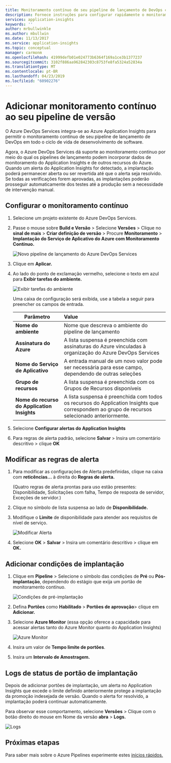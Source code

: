 ```yaml
---
title: Monitoramento contínuo de seu pipeline de lançamento de DevOps com o Azure DevOps e o Azure Application Insights | Microsoft Docs
description: Fornece instruções para configurar rapidamente o monitoramento contínuo com Application Insights
services: application-insights
keywords: ''
author: mrbullwinkle
ms.author: mbullwin
ms.date: 11/13/2017
ms.service: application-insights
ms.topic: conceptual
manager: carmonm
ms.openlocfilehash: 41999defb01e024773b6364f169a1ce3b1377237
ms.sourcegitcommit: 3102f886aa962842303c8753fe8fa5324a52834a
ms.translationtype: MT
ms.contentlocale: pt-BR
ms.lasthandoff: 04/23/2019
ms.locfileid: "60902276"
---
```

# <a name="add-continuous-monitoring-to-your-release-pipeline"></a>Adicionar monitoramento contínuo ao seu pipeline de versão

O Azure DevOps Services integra-se ao Azure Application Insights para permitir o monitoramento contínuo de seu pipeline de lançamento de DevOps em todo o ciclo de vida de desenvolvimento de software. 

Agora, o Azure DevOps Services dá suporte ao monitoramento contínuo por meio do qual os pipelines de lançamento podem incorporar dados de monitoramento do Application Insights e de outros recursos do Azure. Quando um alerta do Application Insights for detectado, a implantação poderá permanecer aberta ou ser revertida até que o alerta seja resolvido. Se todas as verificações forem aprovadas, as implantações poderão prosseguir automaticamente dos testes até a produção sem a necessidade de intervenção manual. 

## <a name="configure-continuous-monitoring"></a>Configurar o monitoramento contínuo

1. Selecione um projeto existente do Azure DevOps Services.

2. Passe o mouse sobre **Build e Versão** > Selecione **Versões** > Clique no **sinal de mais** > **Criar definição de versão** > Procure **Monitoramento** > **Implantação do Serviço de Aplicativo do Azure com Monitoramento Contínuo.**

   ![Novo pipeline de lançamento do Azure DevOps Services](media/continuous-monitoring/001.png)

3. Clique em **Aplicar.**

4. Ao lado do ponto de exclamação vermelho, selecione o texto em azul para **Exibir tarefas do ambiente.**

   ![Exibir tarefas do ambiente](media/continuous-monitoring/002.png)

   Uma caixa de configuração será exibida, use a tabela a seguir para preencher os campos de entrada.

    | Parâmetro        | Value |
   | ------------- |:-----|
   | **Nome do ambiente**      | Nome que descreva o ambiente do pipeline de lançamento |
   | **Assinatura do Azure** | A lista suspensa é preenchida com assinaturas do Azure vinculadas à organização do Azure DevOps Services|
   | **Nome do Serviço de Aplicativo** | A entrada manual de um novo valor pode ser necessária para esse campo, dependendo de outras seleções |
   | **Grupo de recursos**    | A lista suspensa é preenchida com os Grupos de Recursos disponíveis |
   | **Nome do recurso do Application Insights** | A lista suspensa é preenchida com todos os recursos do Application Insights que correspondem ao grupo de recursos selecionado anteriormente.

5. Selecione **Configurar alertas do Application Insights**

6. Para regras de alerta padrão, selecione **Salvar** > Insira um comentário descritivo > clique **OK**

## <a name="modify-alert-rules"></a>Modificar as regras de alerta

1. Para modificar as configurações de Alerta predefinidas, clique na caixa com **reticências...**  à direita do **Regras de alerta.**

   (Quatro regras de alerta prontas para uso estão presentes: Disponibilidade, Solicitações com falha, Tempo de resposta de servidor, Exceções de servidor.)

2. Clique no símbolo de lista suspensa ao lado de **Disponibilidade.**

3. Modifique o **Limite** de disponibilidade para atender aos requisitos de nível de serviço.

   ![Modificar Alerta](media/continuous-monitoring/003.png)

4. Selecione **OK** > **Salvar** > Insira um comentário descritivo > clique em **OK.**

## <a name="add-deployment-conditions"></a>Adicionar condições de implantação

1. Clique em **Pipeline** > Selecione o símbolo das condições de **Pré** ou **Pós-implantação**, dependendo do estágio que exija um portão de monitoramento contínuo.

   ![Condições de pré-implantação](media/continuous-monitoring/004.png)

2. Defina **Portões** como **Habilitado** > **Portões de aprovação**> clique em **Adicionar.**

3. Selecione **Azure Monitor** (essa opção oferece a capacidade para acessar alertas tanto do Azure Monitor quanto do Application Insights)

    ![Azure Monitor](media/continuous-monitoring/005.png)

4. Insira um valor de **Tempo limite de portões**.

5. Insira um **Intervalo de Amostragem.**

## <a name="deployment-gate-status-logs"></a>Logs de status de portão de implantação

Depois de adicionar portões de implantação, um alerta no Application Insights que excede o limite definido anteriormente protege a implantação da promoção indesejada de versão. Quando o alerta for resolvido, a implantação poderá continuar automaticamente.

Para observar esse comportamento, selecione **Versões** > Clique com o botão direito do mouse em Nome da versão **abra** > **Logs.**

![Logs](media/continuous-monitoring/006.png)

## <a name="next-steps"></a>Próximas etapas

Para saber mais sobre o Azure Pipelines experimente estes [inícios rápidos.](https://docs.microsoft.com/azure/devops/pipelines)
